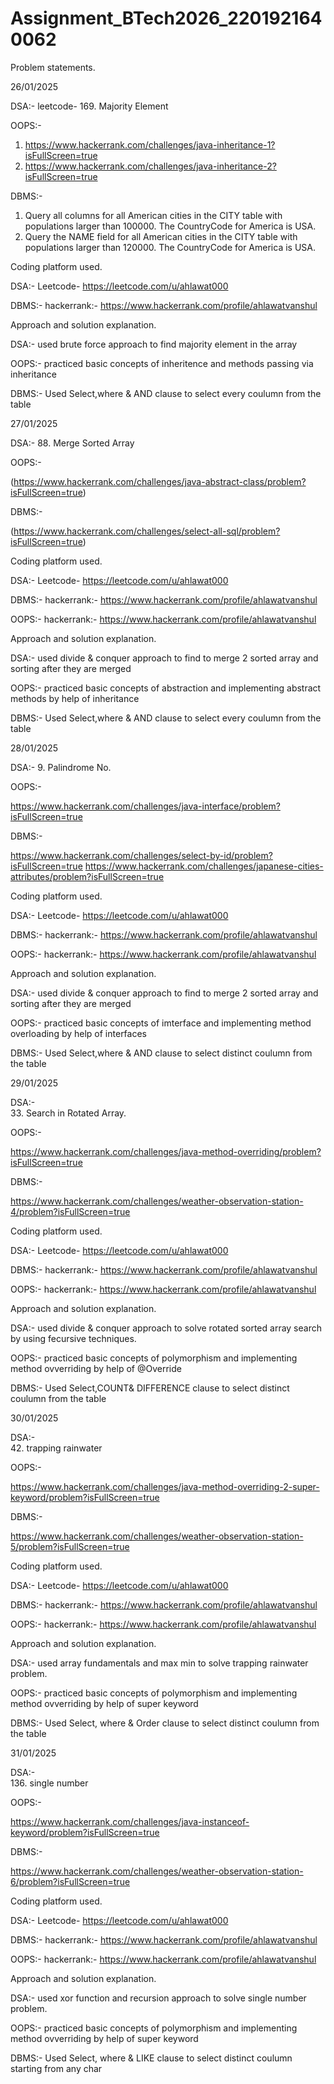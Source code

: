# Assignment_BTech2026_2201921640062

Problem statements.

26/01/2025

  DSA:-
   leetcode- 169. Majority Element


  OOPS:-
  1. https://www.hackerrank.com/challenges/java-inheritance-1?isFullScreen=true
  2. https://www.hackerrank.com/challenges/java-inheritance-2?isFullScreen=true

  DBMS:-
  1. Query all columns for all American cities in the CITY table with populations larger than 100000. The CountryCode for America is USA.
  2. Query the NAME field for all American cities in the CITY table with populations larger than 120000. The CountryCode for America is USA.

Coding platform used.

   DSA:-
     Leetcode- https://leetcode.com/u/ahlawat000

  DBMS:-
    hackerrank:- https://www.hackerrank.com/profile/ahlawatvanshul
  
Approach and solution explanation.

DSA:-
used brute force approach to find majority element in the array

OOPS:-
practiced basic concepts of inheritence and methods passing via inheritance

DBMS:-
 Used Select,where & AND clause to select every coulumn from the table 


 27/01/2025

DSA:-  88. Merge Sorted Array

OOPS:-

  (https://www.hackerrank.com/challenges/java-abstract-class/problem?isFullScreen=true)

DBMS:-

  (https://www.hackerrank.com/challenges/select-all-sql/problem?isFullScreen=true)
  
Coding platform used.

  DSA:- Leetcode- https://leetcode.com/u/ahlawat000

  DBMS:- hackerrank:- https://www.hackerrank.com/profile/ahlawatvanshul

  OOPS:- hackerrank:- https://www.hackerrank.com/profile/ahlawatvanshul

Approach and solution explanation.

  DSA:- used divide & conquer approach to find to merge 2 sorted array and sorting after they are merged

  OOPS:- practiced basic concepts of abstraction and implementing abstract methods by help of inheritance

  DBMS:- Used Select,where & AND clause to select every coulumn from the table

28/01/2025

DSA:-  9. Palindrome No.

OOPS:-

  https://www.hackerrank.com/challenges/java-interface/problem?isFullScreen=true

DBMS:-

  https://www.hackerrank.com/challenges/select-by-id/problem?isFullScreen=true
  https://www.hackerrank.com/challenges/japanese-cities-attributes/problem?isFullScreen=true
  
Coding platform used.

  DSA:- Leetcode- https://leetcode.com/u/ahlawat000

  DBMS:- hackerrank:- https://www.hackerrank.com/profile/ahlawatvanshul

  OOPS:- hackerrank:- https://www.hackerrank.com/profile/ahlawatvanshul

Approach and solution explanation.

  DSA:- used divide & conquer approach to find to merge 2 sorted array and sorting after they are merged

  OOPS:- practiced basic concepts of imterface and implementing method overloading by help of interfaces

  DBMS:- Used Select,where & AND clause to select distinct coulumn from the table


29/01/2025

DSA:-  
  33. Search in Rotated Array.

OOPS:-

 https://www.hackerrank.com/challenges/java-method-overriding/problem?isFullScreen=true

DBMS:-

 https://www.hackerrank.com/challenges/weather-observation-station-4/problem?isFullScreen=true
  
Coding platform used.

  DSA:- Leetcode- https://leetcode.com/u/ahlawat000

  DBMS:- hackerrank:- https://www.hackerrank.com/profile/ahlawatvanshul

  OOPS:- hackerrank:- https://www.hackerrank.com/profile/ahlawatvanshul

Approach and solution explanation.

  DSA:- used divide & conquer approach to solve rotated sorted array search by using fecursive techniques.

  OOPS:- practiced basic concepts of polymorphism and implementing method ovverriding by help of @Override

  DBMS:- Used Select,COUNT& DIFFERENCE clause to select distinct coulumn from the table

30/01/2025

DSA:-  
  42. trapping rainwater

OOPS:-

https://www.hackerrank.com/challenges/java-method-overriding-2-super-keyword/problem?isFullScreen=true

DBMS:-

https://www.hackerrank.com/challenges/weather-observation-station-5/problem?isFullScreen=true
  
Coding platform used.

  DSA:- Leetcode- https://leetcode.com/u/ahlawat000

  DBMS:- hackerrank:- https://www.hackerrank.com/profile/ahlawatvanshul

  OOPS:- hackerrank:- https://www.hackerrank.com/profile/ahlawatvanshul

Approach and solution explanation.

  DSA:- used array fundamentals and max min to solve trapping rainwater problem.

  OOPS:- practiced basic concepts of polymorphism and implementing method ovverriding by help of super keyword

  DBMS:- Used Select, where & Order clause to select distinct coulumn from the table

  31/01/2025

DSA:-  
  136. single number

OOPS:-

https://www.hackerrank.com/challenges/java-instanceof-keyword/problem?isFullScreen=true

DBMS:-

https://www.hackerrank.com/challenges/weather-observation-station-6/problem?isFullScreen=true
  
Coding platform used.

  DSA:- Leetcode- https://leetcode.com/u/ahlawat000

  DBMS:- hackerrank:- https://www.hackerrank.com/profile/ahlawatvanshul

  OOPS:- hackerrank:- https://www.hackerrank.com/profile/ahlawatvanshul

Approach and solution explanation.

  DSA:- used xor function and recursion approach to solve single number problem.

  OOPS:- practiced basic concepts of polymorphism and implementing method ovverriding by help of super keyword

  DBMS:- Used Select, where & LIKE clause to select distinct coulumn starting from any char







